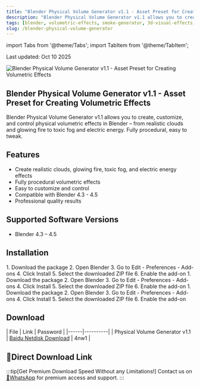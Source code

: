 ```yaml
---
title: "Blender Physical Volume Generator v1.1 - Asset Preset for Creating Volumetric Effects"
description: "Blender Physical Volume Generator v1.1 allows you to create, customize, and control physical volumetric effects in Blender from realistic clouds and glowing fire to toxic fog and electric energy"
tags: [blender, volumetric-effects, smoke-generator, 3d-visual-effects, blender-addon]
slug: /blender-physical-volume-generator
---
```


import Tabs from '@theme/Tabs';
import TabItem from '@theme/TabItem';

<div align="left">
  Last updated: Oct 10 2025
</div>

![Blender Physical Volume Generator v1.1 - Asset Preset for Creating Volumetric Effects](https://www.gfxcamp.com/wp-content/uploads/2025/10/Physical-Volume-Generator.jpg)

## Blender Physical Volume Generator v1.1 - Asset Preset for Creating Volumetric Effects

Blender Physical Volume Generator v1.1 allows you to create, customize, and control physical volumetric effects in Blender – from realistic clouds and glowing fire to toxic fog and electric energy. Fully procedural, easy to tweak.

## Features

- Create realistic clouds, glowing fire, toxic fog, and electric energy effects
- Fully procedural volumetric effects
- Easy to customize and control
- Compatible with Blender 4.3 - 4.5
- Professional quality results

## Supported Software Versions

- Blender 4.3 – 4.5

## Installation

<Tabs>
<TabItem value="windows" label="Windows">
1. Download the package
2. Open Blender
3. Go to Edit - Preferences - Add-ons
4. Click Install
5. Select the downloaded ZIP file
6. Enable the add-on
</TabItem>
<TabItem value="macos" label="macOS">
1. Download the package
2. Open Blender
3. Go to Edit - Preferences - Add-ons
4. Click Install
5. Select the downloaded ZIP file
6. Enable the add-on
</TabItem>
<TabItem value="linux" label="Linux">
1. Download the package
2. Open Blender
3. Go to Edit - Preferences - Add-ons
4. Click Install
5. Select the downloaded ZIP file
6. Enable the add-on
</TabItem>
</Tabs>

## Download

| File | Link | Password |
|------|----------|
| Physical Volume Generator v1.1 | [Baidu Netdisk Download](https://pan.baidu.com/s/1a15OAfIkGaoybOH-r9BHsg?pwd=4nw1) | 4nw1 |

## 🚀Direct Download Link
:::tip[Get Premium Download Speed Without any Limitations!]
Contact us on [💬WhatsApp](https://wa.me/+8613237610083) for premium  access and support.
:::